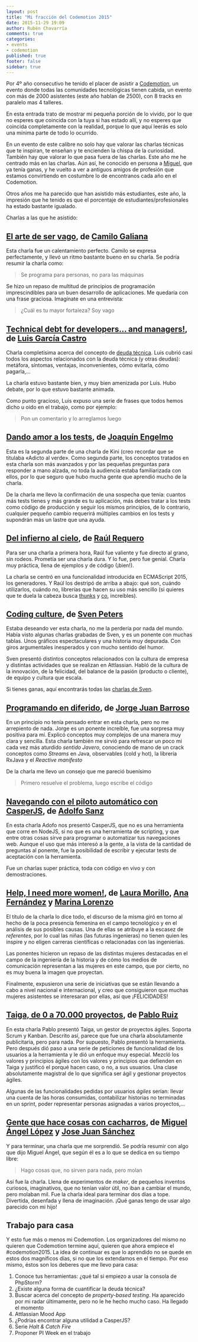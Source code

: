 ```yaml
---
layout: post
title: "Mi fracción del Codemotion 2015"
date: 2015-11-29 19:09
author: Rubén Chavarría
comments: true
categories: 
- events
- codemotion
published: true
footer: false
sidebar: true
---
```


Por 4º año consecutivo he tenido el placer de asistir a [Codemotion], un evento
donde todas las comunidades tecnológicas tienen cabida, un evento con más de
2000 asistentes (este año hablan de 2500), con 8 tracks en paralelo mas 4
talleres.

En esta entrada trato de mostrar mi pequeña porción de lo vivido, por lo que no
esperes que coincida con la tuya si has estado allí, y no esperes que coincida
completamente con la realidad, porque lo que aquí leerás es solo una mínima
parte de todo lo ocurrido.

<!-- more -->

En un evento de este calibre no solo hay que valorar las charlas técnicas que
te inspiran, te enseñan y te encienden la chispa de la curiosidad. También hay
que valorar lo que pasa fuera de las charlas. Este año me he centrado más en
las charlas. Aún así, he conocido en persona a [Miguel], que ya tenía ganas, y
he vuelto a ver a antiguos amigos de profesión que estamos convirtiendo en
costumbre lo de encontranos cada año en el Codemotion.

Otros años me ha parecido que han asistido más estudiantes, este año, la
impresión que he tenido es que el porcentaje de estudiantes/profesionales ha
estado bastante igualado.

Charlas a las que he asistido:

## [El arte de ser vago], de [Camilo Galiana]

Esta charla fue un calentamiento perfecto. Camilo se expresa perfectamente, y
llevó un ritmo bastante bueno en su charla. Se podría resumir la charla como:

> Se programa para personas, no para las máquinas

Se hizo un repaso de multitud de principios de programación imprescindibles
para un buen desarrollo de aplicaciones. Me quedaría con una frase graciosa.
Imagínate en una entrevista:

> ¿Cuál es tu mayor fortaleza?
> Soy vago

## [Technical debt for developers... and managers!], de [Luis García Castro]

Charla completísima acerca del concepto de [deuda técnica]. Luis cubrió casi
todos los aspectos relacionados con la deuda técnica (y otras deudas):
metáfora, síntomas, ventajas, inconvenientes, cómo evitarla, cómo pagarla,...

La charla estuvo bastante bien, y muy bien amenizada por Luis. Hubo debate, por
lo que estuvo bastante animada. 

Como punto gracioso, Luis expuso una serie de frases que todos hemos dicho u
oido en el trabajo, como por ejemplo: 

> Pon un comentario y lo arreglamos luego

## [Dando amor a los tests], de [Joaquín Engelmo]

Esta es la segunda parte de una charla de Kini (creo recordar que se titulaba
«Adicto al verde». Como segunda parte, los conceptos tratados en esta charla
son más avanzados y por las pequeñas preguntas para responder a mano alzada, no
toda la audiencia estaba familiarizada con ellos, por lo que seguro que hubo
mucha gente que aprendió mucho de la charla.

De la charla me llevo la confirmación de una sospecha que tenía: cuantos más
tests tienes y más grande es tu aplicación, más debes tratar a los tests como
código de producción y seguir los mismos principios, de lo contrario, cualquier
pequeño cambio requerirá múltiples cambios en los tests y supondrán más un
lastre que una ayuda.

## [Del infierno al cielo], de [Raúl Requero]

Para ser una charla a primera hora, Raúl fue valiente y fue directo al grano,
sin rodeos. Prometía ser una charla dura. Y lo fue, pero fue genial. Charla muy
práctica, llena de ejemplos y de código (¡bien!).

La charla se centró en una funcionalidad introducida en ECMAScript 2015, los
generadores. Y Raúl los destripó de arriba a abajo: qué son, cuándo
utilizarlos, cuándo no, librerías que hacen su uso más sencillo (si quieres que
te duela la cabeza busca [thunks] y [co], increíbles).

## [Coding culture], de [Sven Peters]

Estaba deseando ver esta charla, no me la perdería por nada del mundo. Había
visto algunas charlas grabadas de Sven, y es un ponente con muchas tablas. Unos
gráficos espectaculares y una historia muy depurada. Con giros argumentales
inesperados y con mucho sentido del humor.

Sven presentó distintos conceptos relacionados con la cultura de empresa y
distintas actividades que se realizan en Attlassian. Habló de la cultura de la
innovación, de la felicidad, del balance de la pasión (producto o cliente), de
equipo y cultura que escala.

Si tienes ganas, aquí encontrarás todas las [charlas de Sven].

## [Programando en diferido], de [Jorge Juan Barroso]

En un principio no tenía pensado entrar en esta charla, pero no me arrepiento
de nada. Jorge es un ponente increíble, fue una sorpresa muy positiva para mí.
Explicó conceptos muy complejos de una manera muy clara y sencilla. Esta charla
también me sirvió para refrescar un poco mi cada vez más aturdido *sentido
Javero*, conociendo de mano de un crack conceptos como *Streams* en Java,
observables (cold y hot), la librería RxJava y el *Reactive manifesto*

De la charla me llevo un consejo que me pareció buenísimo

> Primero resuelve el problema, luego escribe el código

## [Navegando con el piloto automático con CasperJS], de [Adolfo Sanz]

En esta charla Adofo nos presentó CasperJS, que no es una herramienta que corre
en NodeJS, si no que es una herramienta de scripting, y que entre otras cosas
sirve para programar o automatizar tus navegaciones web. Aunque el uso que más
interesó a la gente, a la vista de la cantidad de preguntas al ponente, fue la
posibilidad de escribir y ejecutar tests de aceptación con la herramienta.

Fue un charlas super práctica, toda con código en vivo y con demostraciones.

## [Help, I need more women!], de [Laura Morillo], [Ana Fernández] y [Marina Lorenzo]

El título de la charla lo dice todo, el discurso de la misma giró en torno al
hecho de la poca presencia femenina en el campo tecnológico y en el análisis de
sus posibles causas. Una de ellas se atribuye a la escasez de *referentes*, por
lo cual las niñas (las futuras ingenieras) no tienen quien les inspire y no
eligen carreras científicas o relacionadas con las ingenierías.

Las ponentes hicieron un repaso de las distintas mujeres destacadas en el campo
de la ingeniería de la historia y de cómo los medios de comunicación
representan a las mujeres en este campo, que por cierto, no es muy buena la
imagen que proyectan.

Finalmente, expusieron una serie de iniciativas que se están llevando a cabo a
nivel nacional e internacional, y creo que consiguieron que muchas mujeres
asistentes se interesaran por ellas, así que ¡FELICIDADES!

## [Taiga, de 0 a 70.000 proyectos], de [Pablo Ruiz]

En esta charla Pablo presentó Taiga, un gestor de proyectos ágiles. Soporta
Scrum y Kanban. Descrito así, parece que fue una charla absolutamente
publicitaria, pero para nada. Por supuesto, Pablo presentó la herramienta. Pero
después dió paso a una serie de peticiones de funcionalidad de los usuarios a
la herramienta y le dió un enfoque muy especial. Mezcló los valores y
principios ágiles con los valores y principios que defienden en Taiga y
justificó el porqué hacen caso, o no, a sus usuarios. Una clase absolutamente
magistral de lo que significa ser ágil y gestionar proyectos ágiles.

Algunas de las funcionalidades pedidas por usuarios *ágiles* serían: llevar una
cuenta de las horas consumidas, contabilizar historias no terminadas en un
sprint, poder representar personas asignadas a varios proyectos,...

## [Gente que hace cosas con cacharros], de [Miguel Ángel López] y [Jose Juan Sánchez]

Y para terminar, una charla que me sorprendió. Se podría resumir con algo que
dijo Miguel Ángel, que según él es a lo que se dedica en su tiempo libre:

> Hago cosas que, no sirven para nada, pero molan

Así fue la charla. Llena de experimentos de *maker*, de pequeños inventos
curiosos, imaginativos, que no tenían valor útil, no iban a cambiar el mundo,
pero molaban mil. Fue la charla ideal para terminar dos días a tope. Divertida,
desenfada y llena de imaginación. ¡Qué ganas tengo de usar algo parecido con mi
hijo!

## Trabajo para casa

Y esto fue más o menos mi Codemotion. Los organizadores del mismo no quieren
que Codemotion termine aquí, quieren que ahora empiece el #codemotion2015. La
idea de continuar es que lo aprendido no se quede en estos dos magníficos días,
si no que los extendamos en el tiempo. Por eso mismo, éstos son los deberes que
me llevo para casa:

1. Conoce tus herramientas: ¿qué tal si empiezo a usar la consola de PhpStorm?
2. ¿Existe alguna forma de cuantificar la deuda técnica?
3. Buscar acerca del concepto de *property-based testing*. Ha aparecido por mi
   radar últimamente, pero no le he hecho mucho caso. Ha llegado el momento
4. Attlassian Mood App
5. ¿Podrías encontrar alguna utilidad a CasperJS?
6. Serie *Halt & Catch Fire*
7. Proponer PI Week en el trabajo

[Codemotion]: http://2015.codemotion.es/
[Miguel]: http://ocana.github.io/
[El arte de ser vago]: http://2015.codemotion.es/agenda.html#5677904553836544/43004005
[Camilo Galiana]: http://cjgaliana.com/
[Technical debt for developers... and managers!]: http://2015.codemotion.es/agenda.html#5677904553836544/50404003
[Luis García Castro]: https://twitter.com/luiyo
[deuda técnica]: /blog/2015/10/12/deuda-tecnica/
[Dando amor a los tests]: http://2015.codemotion.es/agenda.html#5677904553836544/48514002
[Joaquín Engelmo]: https://twitter.com/kinisoftware
[Del infierno al cielo]: http://2015.codemotion.es/agenda.html#5699289732874240/49544011
[Raúl Requero]: https://twitter.com/rrequero
[thunks]: https://github.com/thunks/thunks
[co]: https://github.com/tj/co
[Coding culture]: http://2015.codemotion.es/agenda.html#5699289732874240/50504009
[Sven Peters]: https://twitter.com/svenpet
[charlas de Sven]: http://svenpet.com/talks/
[Programando en diferido]: http://2015.codemotion.es/agenda.html#5699289732874240/49534007
[Jorge Juan Barroso]: https://twitter.com/flipper83
[Navegando con el piloto automático con CasperJS]: http://2015.codemotion.es/agenda.html#5699289732874240/45634007
[Adolfo Sanz]: https://twitter.com/asanzdiego
[Help, I need more women!]: http://2015.codemotion.es/agenda.html#5699289732874240/44774010
[Laura Morillo]: https://twitter.com/Laura_Morillo
[Ana Fernández]: https://www.koliseo.com/anafvm
[Marina Lorenzo]: https://www.koliseo.com/mlorenzosanchez
[Taiga, de 0 a 70.000 proyectos]: http://2015.codemotion.es/agenda.html#5699289732874240/48544008
[Pablo Ruiz]: https://twitter.com/diacritica
[Gente que hace cosas con cacharros]: http://2015.codemotion.es/agenda.html#5699289732874240/43004009
[Miguel Ángel López]: https://www.koliseo.com/miguelangellv
[Jose Juan Sánchez]: https://twitter.com/josejuansanchez

